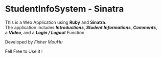 # StudentInfoSystem - Sinatra

This is a Web Application using **Ruby** and **Sinatra**.<br>
The application includes ***Introductions***, ***Student Informations***, ***Comments***, a ***Video***, and a ***Login / Logout*** Function.

Developed by *Fisher MouHu*

Fell Free to Use it !
